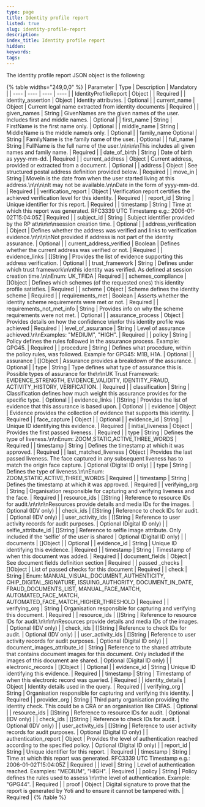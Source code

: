 ```yaml
---
type: page
title: Identity profile report
listed: true
slug: identity-profile-report
description: 
index_title: Identity profile report
hidden: 
keywords: 
tags: 
---
```


The identity profile report JSON object is the following:

{% table widths="249,0,0" %}
| Parameter | Type | Description | Mandatory | 
| ---- | ---- | ---- | ---- | 
| IdentityProfileReport | Object |  | Required | 
| identity_assertion | Object | Identity attributes. | Optional | 
| current_name | Object | Current legal name extracted from identity documents | Required | 
| given_names | String | GivenNames are the given names of the user. Includes first and middle names. | Optional | 
| first_name | String | FirstName is the first name only. | Optional | 
| middle_name | String | MiddleName is the middle name/s only. | Optional | 
| family_name Optional | String | FamilyName is the family name of the user. | Optional | 
| full_name | String | FullName is the full name of the user.\n\n\n\nThis includes all given names and family name. | Required | 
| date_of_birth | String | Date of birth as yyyy-mm-dd. | Required | 
| current_address | Object | Current address, provided or extracted from a document. | Optional | 
| address | Object | See structured postal address definition provided below. | Required | 
| move_in | String | MoveIn is the date from when the user started living at this address.\n\n\n\nIt may not be available.\n\nDate in the form of yyyy-mm-dd. | Required | 
| verification_report | Object | Verification report certifies the achieved verification level for this identity. | Required | 
| report_id | String | Unique identifier for this report. | Required | 
| timestamp | String | Time at which this report was generated. RFC3339 UTC Timestamp e.g.: 2006-01-02T15:04:05Z | Required | 
| subject_id | String | Subject identifier provided by the RP at\n\n\n\nsession creation time. | Optional | 
| address_verification | Object | Defines whether the address was verified and links to verification evidence.\n\n\n\nNot provided if address is not part of the identity assurance. | Optional | 
| current_address_verified | Boolean | Defines whether the current address was verified or not. | Required | 
| evidence_links | []String | Provides the list of evidence supporting this address verification. | Optional | 
| trust_framework | String | Defines under which trust framework\n\nthis identity was verified. As defined at session creation time.\n\nEnum: UK_TFIDA | Required | 
| schemes_compliance | []Object | Defines which schemes (of the requested ones) this identity profile satisfies. | Required | 
| scheme | Object | Scheme defines the identity scheme | Required | 
| requirements_met | Boolean | Asserts whether the identity scheme requirements were met or not. | Required | 
| requirements_not_met_info | String | Provides info on why the scheme requirements were not met. | Optional | 
| assurance_process | Object | Provides details on how the confidence \n\nfor this identity profile was achieved | Required | 
| level_of_assurance | String | Level of assurance achieved.\n\nExamples: "MEDIUM", "HIGH". | Required | 
| policy | String | Policy defines the rules followed in the assurance process. Example: GPG45. | Required | 
| procedure | String | Defines what procedure, within the policy rules, was followed. Example for GPG45: M1B, H1A. | Optional | 
| assurance | []Object | Assurance provides a breakdown of the assurance. | Optional | 
| type | String | Type defines what type of assurance this is. Possible types of assurance for the\n\nUK Trust Framework: EVIDENCE_STRENGTH, EVIDENCE_VALIDITY, IDENTITY_FRAUD, ACTIVITY_HISTORY, VERIFICATION. | Required | 
| classification | String | Classification defines how much weight this assurance provides for the specific type. | Optional | 
| evidence_links | []String | Provides the list of evidence that this assurance is based upon. | Optional | 
| evidence | Object | Evidence provides the collection of evidence that supports this identity. | Required | 
| face_capture | Object |  | Optional | 
| evidence_id | String | Unique ID identifying this evidence. | Required | 
| initial_liveness | Object | Provides the first passed liveness. | Required | 
| type | String | Defines the type of liveness.\n\nEnum: ZOOM,STATIC,ACTIVE,THREE_WORDS | Required | 
| timestamp | String | Defines the timestamp at which it was approved. | Required | 
| last_matched_liveness | Object | Provides the last passed liveness. The face captured in any subsequent liveness has to match the origin face capture. | Optional (Digital ID only) | 
| type | String | Defines the type of liveness.\n\nEnum: ZOOM,STATIC,ACTIVE,THREE_WORDS | Required | 
| timestamp | String | Defines the timestamp at which it was approved. | Required | 
| verifying_org | String | Organisation responsible for capturing and verifying liveness and the face. | Required | 
| resource_ids | []String | Reference to resource IDs for audit.\n\n\n\nResources provide details and media IDs for the images. | Optional (IDV only) | 
| check_ids | []String | Reference to check IDs for audit. | Optional (IDV only) | 
| user_activity_ids | []String | Reference to user activity records for audit purposes. | Optional (Digital ID only) | 
| selfie_attribute_id | []String | Reference to selfie image attribute.  Only included if the ‘selfie’ of the user is shared | Optional (Digital ID only) | 
| documents | []Object |  | Optional | 
| evidence_id | String | Unique ID identifying this evidence. | Required | 
| timestamp | String | Timestamp of when this document was added. | Required | 
| document_fields | Object | See document fields definition section | Required | 
| passed _checks | []Object | List of passed checks for this document | Required | 
| check | String | Enum: MANUAL_VISUAL_DOCUMENT_AUTHENTICITY, CHIP_DIGITAL_SIGNATURE, ISSUING_AUTHORITY, DOCUMENT_IN_DATE, FRAUD_DOCUMENTS_LIST, MANUAL_FACE_MATCH, AUTOMATED_FACE_MATCH, AUTOMATED_FACE_MATCH_HIGHER_THRESHOLD | Required | 
| verifying_org | String | Organisation responsible for capturing and verifying this document. | Required | 
| resource_ids | []String | Reference to resource IDs for audit.\n\n\n\nResources provide details and media IDs of the images. | Optional (IDV only) | 
| check_ids | []String | Reference to check IDs for audit. | Optional (IDV only) | 
| user_activity_ids | []String | Reference to user activity records for audit purposes. | Optional (Digital ID only) | 
| document_images_attribute_id | String | Reference to the shared attribute that contains document images for this document.  Only included if the images of this document are shared. | Optional (Digital ID only) | 
| electronic_records | []Object |  | Optional | 
| evidence_id | String | Unique ID identifying this evidence. | Required | 
| timestamp | String | Timestamp of when this electronic record was queried. | Required | 
| identity_details | Object | Identity details used in the query. | Required | 
| verifying_org | String | Organisation responsible for capturing and verifying this identity. | Required | 
| provider_org | String | Third party organisation providing the identity check. This could be a CRA or an organisation like CIFAS. | Optional | 
| resource_ids | []String | Reference to resource IDs for audit. | Optional (IDV only) | 
| check_ids | []String | Reference to check IDs for audit. | Optional (IDV only) | 
| user_activity_ids | []String | Reference to user activity records for audit purposes. | Optional (Digital ID only) | 
| authentication_report | Object | Provides the level of authentication reached according to the specified policy. | Optional (Digital ID only) | 
| report_id | String | Unique identifier for this report. | Required | 
| timestamp | String | Time at which this report was generated. RFC3339 UTC Timestamp e.g.: 2006-01-02T15:04:05Z | Required | 
| level | String | Level of authentication reached. Examples: "MEDIUM", "HIGH". | Required | 
| policy | String | Policy defines the rules used to assess \n\nthe level of authentication. Example: "GPG44". | Required | 
| proof | Object | Digital signature to prove that the report is generated by Yoti and to ensure it cannot be tampered with. | Required | 
{% /table %}